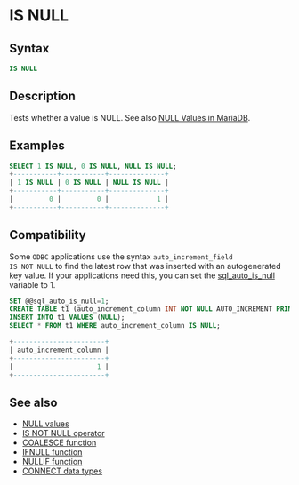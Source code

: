 # IS NULL

## Syntax

```sql
IS NULL
```

## Description

Tests whether a value is NULL. See also [NULL Values in MariaDB](/kb/en/null-values-in-mariadb/).

## Examples

```sql
SELECT 1 IS NULL, 0 IS NULL, NULL IS NULL;
+-----------+-----------+--------------+
| 1 IS NULL | 0 IS NULL | NULL IS NULL |
+-----------+-----------+--------------+
|         0 |         0 |            1 |
+-----------+-----------+--------------+
```

## Compatibility

Some <code class="highlight fixed" style="white-space:pre-wrap">ODBC</code> applications use the syntax <code class="highlight fixed" style="white-space:pre-wrap">auto_increment_field IS NOT NULL</code> to find the latest row that was inserted with an autogenerated key value. If your applications need this, you can set the [sql_auto_is_null](/kb/en/server-system-variables/#sql_auto_is_null) variable to 1.

```sql
SET @@sql_auto_is_null=1;
CREATE TABLE t1 (auto_increment_column INT NOT NULL AUTO_INCREMENT PRIMARY KEY);
INSERT INTO t1 VALUES (NULL);
SELECT * FROM t1 WHERE auto_increment_column IS NULL;

+-----------------------+
| auto_increment_column |
+-----------------------+
|                     1 |
+-----------------------+
```

## See also

- [NULL values](/columns-storage-engines-and-plugins/data-types/null-values/)
- [IS NOT NULL operator](/sql-statements-structure/operators/comparison-operators/is-not-null/)
- [COALESCE function](/sql-statements-structure/operators/comparison-operators/coalesce/)
- [IFNULL function](/built-in-functions/control-flow-functions/ifnull/)
- [NULLIF function](/built-in-functions/control-flow-functions/nullif/)
- [CONNECT data types](/kb/en/connect-data-types/#null-handling)
